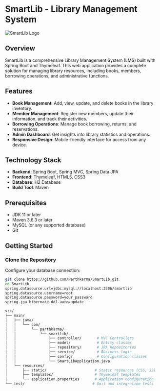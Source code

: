 # SmartLib - Library Management System

![SmartLib Logo](https://youtu.be/r5TcVymJwQ4?si=TIb2AqSdKRK7pEcc)

## Overview

SmartLib is a comprehensive Library Management System (LMS) built with Spring Boot and Thymeleaf. This web application provides a complete solution for managing library resources, including books, members, borrowing operations, and administrative functions.

## Features

- **Book Management**: Add, view, update, and delete books in the library inventory.
- **Member Management**: Register new members, update their information, and track their activities.
- **Borrowing Operations**: Manage book borrowing, returns, and reservations.
- **Admin Dashboard**: Get insights into library statistics and operations.
- **Responsive Design**: Mobile-friendly interface for access from any device.

## Technology Stack

- **Backend**: Spring Boot, Spring MVC, Spring Data JPA
- **Frontend**: Thymeleaf, HTML5, CSS3
- **Database**: H2 Database
- **Build Tool**: Maven

## Prerequisites

- JDK 11 or later
- Maven 3.6.3 or later
- MySQL (or any supported database)
- Git

## Getting Started

### Clone the Repository
Configure your database connection:
```bash
git clone https://github.com/Parthkarma/SmartLib.git
cd SmartLib
spring.datasource.url=jdbc:mysql://localhost:3306/smartlib
spring.datasource.username=root
spring.datasource.password=your_password
spring.jpa.hibernate.ddl-auto=update

src/
├── main/
│   ├── java/
│   │   └── com/
│   │       └── parthkarma/
│   │           └── smartlib/
│   │               ├── controller/       # MVC Controllers
│   │               ├── model/            # Entity classes
│   │               ├── repository/       # JPA Repositories
│   │               ├── service/          # Business logic
│   │               ├── config/           # Configuration classes
│   │               └── SmartLibApplication.java
│   └── resources/
│       ├── static/                      # Static resources (CSS, JS)
│       ├── templates/                   # Thymeleaf templates
│       └── application.properties       # Application configuration
└── test/                               # Unit and integration tests


